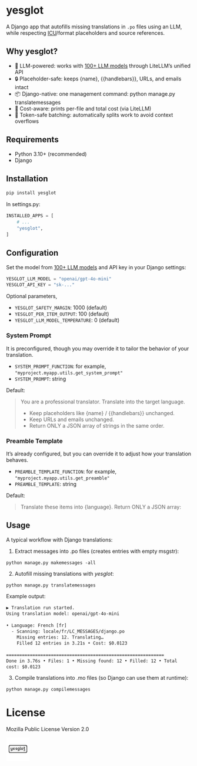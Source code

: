 # yesglot

A Django app that autofills missing translations in `.po` files using an LLM, while respecting [ICU](https://unicode-org.github.io/icu/)/format placeholders and source references.

## Why yesglot?

- 🧠 LLM-powered: works with [100+ LLM models](https://models.litellm.ai/) through LiteLLM’s unified API
- 🔒 Placeholder-safe: keeps {name}, {{handlebars}}, URLs, and emails intact
- 📦 Django-native: one management command: python manage.py translatemessages
- 🧮 Cost-aware: prints per-file and total cost (via LiteLLM)
- 🧱 Token-safe batching: automatically splits work to avoid context overflows

## Requirements

- Python 3.10+ (recommended)
- Django

## Installation

```python
pip install yesglot
```

In settings.py:

```python
INSTALLED_APPS = [
    # ...
    "yesglot",
]
```

## Configuration

Set the model from [100+ LLM models](https://models.litellm.ai/) and API key in your Django settings:

```python
YESGLOT_LLM_MODEL = "openai/gpt-4o-mini"
YESGLOT_API_KEY = "sk-..."
```

Optional parameters,

- `YESGLOT_SAFETY_MARGIN`: 1000 (default)
- `YESGLOT_PER_ITEM_OUTPUT`: 100 (default)
- `YESGLOT_LLM_MODEL_TEMPERATURE`: 0 (default)

### System Prompt

It is preconfigured, though you may override it to tailor the behavior of your translation.

- `SYSTEM_PROMPT_FUNCTION`: for example, `"myproject.myapp.utils.get_system_prompt"`
- `SYSTEM_PROMPT`: string

Default:

> You are a professional translator. Translate into the target language.
> - Keep placeholders like {name} / {{handlebars}} unchanged.
> - Keep URLs and emails unchanged.
> - Return ONLY a JSON array of strings in the same order.


### Preamble Template

It’s already configured, but you can override it to adjust how your translation behaves.

- `PREAMBLE_TEMPLATE_FUNCTION`: for example, `"myproject.myapp.utils.get_preamble"`
- `PREAMBLE_TEMPLATE`: string

Default:

> Translate these items into {language}. Return ONLY a JSON array:


## Usage

A typical workflow with Django translations:

1. Extract messages into .po files (creates entries with empty msgstr):

```
python manage.py makemessages -all
```

2. Autofill missing translations with *yesglot*:

```
python manage.py translatemessages
```

Example output:

```
▶ Translation run started.
Using translation model: openai/gpt-4o-mini

• Language: French [fr]
  - Scanning: locale/fr/LC_MESSAGES/django.po
    Missing entries: 12. Translating…
    Filled 12 entries in 3.21s • Cost: $0.0123

============================================================
Done in 3.76s • Files: 1 • Missing found: 12 • Filled: 12 • Total cost: $0.0123
```

3. Compile translations into .mo files (so Django can use them at runtime):

```
python manage.py compilemessages
```

# License

Mozilla Public License Version 2.0

![Yesglot Logo](assets/logo.png)
